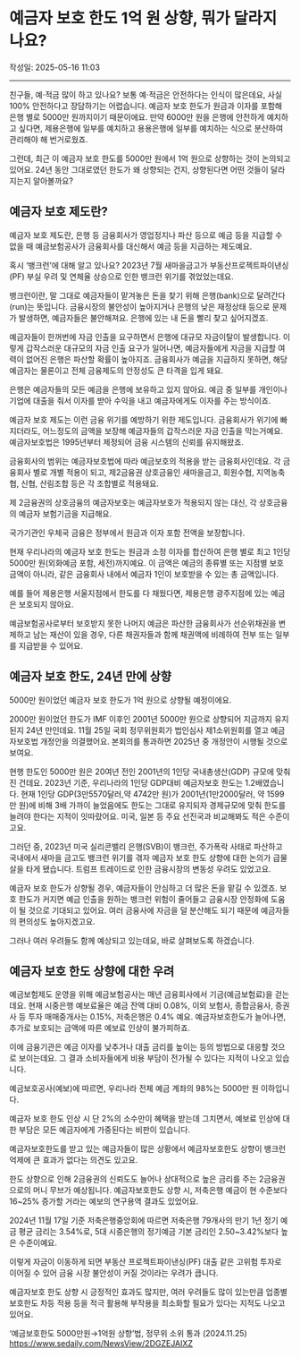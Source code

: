# 예금자 보호 한도 1억 원 상향, 뭐가 달라지나요?

작성일: 2025-05-16 11:03

---

친구들, 예⋅적금 많이 하고 있나요? 보통 예⋅적금은 안전하다는 인식이 많은데요, 사실 100% 안전하다고 장담하기는 어렵습니다. 예금자 보호 한도가 원금과 이자를 포함해 은행 별로 5000만 원까지이기 때문이에요. 만약 6000만 원을 은행에 안전하게 예치하고 싶다면, 제용은행에 일부를 예치하고 용용은행에 일부를 예치하는 식으로 분산하여 관리해야 해 번거로웠죠.

그런데, 최근 이 예금자 보호 한도를 5000만 원에서 1억 원으로 상향하는 것이 논의되고 있어요. 24년 동안 그대로였던 한도가 왜 상향되는 건지, 상향된다면 어떤 것들이 달라지는지 알아볼까요?

## 예금자 보호 제도란?

예금자 보호 제도란, 은행 등 금융회사가 영업정지나 파산 등으로 예금 등을 지급할 수 없을 때 예금보험공사가 금융회사를 대신해서 예금 등을 지급하는 제도예요.

혹시 ‘뱅크런’에 대해 알고 있나요? 2023년 7월 새마을금고가 부동산프로젝트파이낸싱(PF) 부실 우려 및 연체율 상승으로 인한 뱅크런 위기를 겪었었는데요.

뱅크런이란, 말 그대로 예금자들이 맡겨놓은 돈을 찾기 위해 은행(bank)으로 달려간다(run)는 뜻입니다. 금융시장의 불안성이 높아지거나 은행의 낮은 재정상태 등으로 문제가 발생하면, 예금자들은 불안해져요. 은행에 있는 내 돈을 빨리 찾고 싶어지겠죠.

예금자들이 한꺼번에 자금 인출을 요구하면서 은행에 대규모 자금이탈이 발생합니다. 이렇게 갑작스러운 대규모의 자금 인출 요구가 일어나면, 예금자들에게 자금을 지급할 여력이 없어진 은행은 파산할 확률이 높아지죠. 금융회사가 예금을 지급하지 못하면, 해당 예금자는 물론이고 전체 금융제도의 안정성도 큰 타격을 입게 돼요.

은행은 예금자들의 모든 예금을 은행에 보유하고 있지 않아요. 예금 중 일부를 개인이나 기업에 대출을 줘서 이자를 받아 수익을 내고 예금자에게도 이자를 주는 방식이죠.

예금자 보호 제도는 이런 금융 위기를 예방하기 위한 제도입니다. 금융회사가 위기에 빠지더라도, 어느정도의 금액을 보장해 예금자들의 갑작스러운 자금 인출을 막는거예요. 예금자보호법은 1995년부터 제정되어 금융 시스템의 신뢰를 유지해왔죠.

금융회사의 범위는 예금자보호법에 따라 예금보호의 적용을 받는 금융회사인데요. 각 금융회사 별로 개별 적용이 되고, 제2금융권 상호금융인 새마을금고, 회원수협, 지역농축협, 신협, 산림조합 등은 각 조합별로 적용돼요.

제 2금융권의 상호금융의 예금자보호는 예금자보호가 적용되지 않는 대신, 각 상호금융의 예금자 보험기금을 지급해요.

국가기관인 우체국 금융은 정부에서 원금과 이자 포함 전액을 보장합니다.

현재 우리나라의 예금자 보호 한도는 원금과 소정 이자를 합산하여 은행 별로 최고 1인당 5000만 원(외화예금 포함, 세전)까지예요. 이 금액은 예금의 종류별 또는 지점별 보호금액이 아니라, 같은 금융회사 내에서 예금자 1인이 보호받을 수 있는 총 금액입니다.

예를 들어 제용은행 서울지점에서 한도를 다 채웠다면, 제용은행 광주지점에 있는 예금은 보호되지 않아요.

예금보험공사로부터 보호받지 못한 나머지 예금은 파산한 금융회사가 선순위채권을 변제하고 남는 재산이 있을 경우, 다른 채권자들과 함께 채권액에 비례하여 전부 또는 일부를 지급받을 수 있어요.

## 예금자 보호 한도, 24년 만에 상향

5000만 원이었던 예금자 보호 한도가 1억 원으로 상향될 예정이에요.

2000만 원이었던 한도가 IMF 이후인 2001년 5000만 원으로 상향되어 지금까지 유지된지 24년 만인데요. 11월 25일 국회 정무위원회가 법인심사 제1소위원회를 열고 예금자보호법 개정안을 의결했어요. 본회의를 통과하면 2025년 중 개정안이 시행될 것으로 보여요.

현행 한도인 5000만 원은 20여년 전인 2001년의 1인당 국내총생산(GDP) 규모에 맞춰진 건데요. 2023년 기준, 우리나라의 1인당 GDP대비 예금자보호 한도는 1.2배였습니다.  현재 1인당 GDP(3만5570달러,약 4742만 원)가 2001년(1만2000달러, 약 1599만 원)에 비해 3배 가까이 늘었음에도 한도는 그대로 유지되자 경제규모에 맞춰 한도를 늘려야 한다는 지적이 잇따랐어요. 미국, 일본 등 주요 선진국과 비교해봐도 적은 수준이고요.

그러던 중, 2023년 미국 실리콘밸리 은행(SVB)이 뱅크런, 주가폭락 사태로 파산하고 국내에서 새마을 금고도 뱅크런 위기를 겪자 예금자 보호 한도 상향에 대한 논의가 급물살을 타게 됐습니다. 트럼프 트레이드로 인한 금융시장의 변동성 우려도 있었고요.

예금자 보호 한도가 상향될 경우, 예금자들이 안심하고 더 많은 돈을 맡길 수 있겠죠. 보호 한도가 커지면 예금 인출을 원하는 뱅크런 위험이 줄어들고 금융시장 안정화에 도움이 될 것으로 기대되고 있어요. 여러 금융사에 자금을 덜 분산해도 되기 때문에 예금자들의 편의성도 높아지겠고요.

그러나 여러 우려들도 함께 예상되고 있는데요, 바로 살펴보도록 하겠습니다.

## 예금자 보호 한도 상향에 대한 우려

예금보험제도 운영을 위해 예금보험공사는 매년 금융회사에서 기금(예금보험료)을 걷는데요. 현재 시중은행 예보료율은 예금 잔액 대비 0.08%, 이외 보험사, 종합금융사, 증권사 등 투자 매매중개사는 0.15%, 저축은행은 0.4% 예요. 예금자보호한도가 늘어나면, 추가로 보호되는 금액에 따른 예보료 인상이 불가피하죠.

이에 금융기관은 예금 이자를 낮추거나 대출 금리를 높이는 등의 방법으로 대응할 것으로 보이는데요. 그 결과 소비자들에게 비용 부담이 전가될 수 있다는 지적이 나오고 있습니다.

예금보호공사(예보)에 따르면, 우리나라 전체 예금 계좌의 98%는 5000만 원 이하입니다.

예금자 보호 한도 인상 시  단 2%의 소수만이 혜택을 받는데 그치면서, 예보료 인상에 대한 부담은 모든 예금자에게 가중된다는 비판이 있습니다.

예금자보호한도를 받고 있는 예금자들이 많은 상황에서 예금자보호한도 상향이 뱅크런 억제에 큰 효과가 없다는 의견도 있고요.

한도 상향으로 인해 2금융권의 신뢰도도 늘어나 상대적으로 높은 금리를 주는 2금융권으로의 머니 무브가 예상됩니다. 예금자보호한도 상향 시, 저축은행 예금이 현 수준보다 16~25% 증가할 거라는 예보의 연구용역 결과도 있었어요.

2024년 11월 17일 기준 저축은행중앙회에 따르면 저축은행 79개사의 만기 1년 정기 예금 평균 금리는 3.54%로, 5대 시중은행의 정기예금 기본 금리인 2.50~3.42%보다 높은 수준이예요.

이렇게 자금이 이동하게 되면 부동산 프로젝트파이낸싱(PF) 대출 같은 고위험 투자로 이어질 수 있어 금융 시장 불안성이 커질 것이라는 우려가 큽니다.

예금자보호 한도 상향 시 긍정적인 효과도 많지만, 여러 우려들도 많이 있는만큼 업종별 보호한도 차등 적용 등을 적극 활용해 부작용을 최소화할 필요가 있다는 지적도 나오고 있어요.

‘예금보호한도 5000만원→1억원 상향’법, 정무위 소위 통과 (2024.11.25) https://www.sedaily.com/NewsView/2DGZEJAIXZ